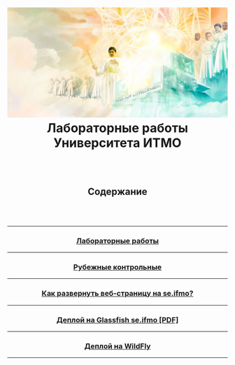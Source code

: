 <h1 align=center><img src="vt.jpg"/><br>Лабораторные работы Университета ИТМО</h1>
<br><br>
<h2 align=center>Содержание</h2> 
<br><br>

<hr>
<h3 align=center><a href="labs">Лабораторные работы</a></h3> 
<hr>
<h3 align=center><a href="module%20tests">Рубежные контрольные</a></h3>
<hr> 
<h3 align=center><a href="deploy.md">Как развернуть веб-страницу на se.ifmo?</a></h3> 
<hr>
<h3 align=center><a href="Деплоим%20лабу%20на%20хелиос%20через%20путти.pdf">Деплой на Glassfish se.ifmo [PDF]</a></h3>
<hr>
<h3 align=center><a href="Деплоим%202%20лабу%20на%20helios%2C%20используя%20WildFly.md">Деплой на WildFly</a></h3>
<hr>


